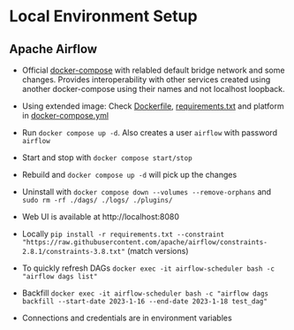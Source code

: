 # Local Environment Setup

## Apache Airflow
- Official [docker-compose](https://airflow.apache.org/docs/apache-airflow/stable/howto/docker-compose/index.html) with relabled default bridge network and some changes. Provides interoperability with other services created using another docker-compose using their names and not localhost loopback.

- Using extended image: Check [Dockerfile](pipeline/airflow/Dockerfile), [requirements.txt](pipeline/airflow/requirements.txt) and platform in [docker-compose.yml](pipeline/airflow/docker-compose.yml) 
- Run `docker compose up -d`. Also creates a user `airflow` with password `airflow`
- Start and stop with `docker compose start/stop`
- Rebuild and `docker compose up -d` will pick up the changes
- Uninstall with `docker compose down --volumes --remove-orphans` and `sudo rm -rf ./dags/ ./logs/ ./plugins/`

- Web UI is available at http://localhost:8080
- Locally `pip install -r requirements.txt --constraint "https://raw.githubusercontent.com/apache/airflow/constraints-2.8.1/constraints-3.8.txt"` (match versions)

- To quickly refresh DAGs `docker exec -it airflow-scheduler bash -c "airflow dags list"`
- Backfill `docker exec -it airflow-scheduler bash -c "airflow dags backfill --start-date 2023-1-16 --end-date 2023-1-18 test_dag"`

- Connections and credentials are in environment variables